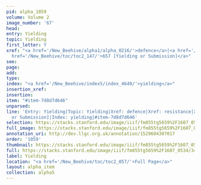 ```yaml
---
pid: alpha_1059
volume: Volume 2
image_number: '67'
head: 
entry: Yielding
topic: Yielding
first_letter: Y
xref: "<a href='/New_Beehive/alpha1/alpha_0216/'>defence</a>|<a href='/New_Beehive/alpha4/alpha_0790/'>resistance</a>|<a
  href='/New_Beehive/toc/toc2_147/'>657 [Yielding or Submission]</a>"
see: 
page: 
add: 
type: 
index: "<a href='/New_Beehive/index5/index_4649/'>yielding</a>"
insertion_xref: 
insertion: 
item: "#item-7d8d7d646"
unparsed: 
line: 'Entry: Yielding|Topic: Yielding|Xref: defence|Xref: resistance|Xref: 657 [Yielding
  or Submission]|Index: yielding|#item-7d8d7d646'
selection: https://stacks.stanford.edu/image/iiif/fm855tg5659%2F1607_0534/346,3613,2978,366/full/0/default.jpg
full_image: https://stacks.stanford.edu/image/iiif/fm855tg5659%2F1607_0534/full/full/0/default.jpg
annotation_uri: http://dev.llgc.org.uk/annotation/1529604307017
order: '1059'
thumbnail: https://stacks.stanford.edu/image/iiif/fm855tg5659%2F1607_0534/346,3613,600,180/250,/0/default.jpg
full: https://stacks.stanford.edu/image/iiif/fm855tg5659%2F1607_0534/346,3613,2978,366/full/0/default.jpg
label: Yielding
location: "<a href='/New_Beehive/toc/toc2_057/'>Full Page</a>"
layout: alpha_item
collection: alpha5
---
```


